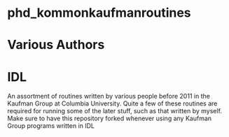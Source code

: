 # phd_kommonkaufmanroutines
# Various Authors
# IDL

An assortment of routines written by various people before 2011 in the Kaufman Group at
Columbia University. Quite a few of these routines are required for running some of the later
stuff, such as that written by myself. Make sure to have this repository forked whenever using
any Kaufman Group programs written in IDL
